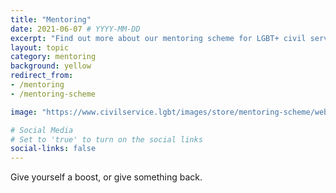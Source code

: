 ```yaml
---
title: "Mentoring"
date: 2021-06-07 # YYYY-MM-DD
excerpt: "Find out more about our mentoring scheme for LGBT+ civil servants."
layout: topic
category: mentoring
background: yellow
redirect_from:
- /mentoring
- /mentoring-scheme

image: "https://www.civilservice.lgbt/images/store/mentoring-scheme/webpage-banner--mentoring-scheme.png"

# Social Media
# Set to 'true' to turn on the social links
social-links: false
---
```


Give yourself a boost, or give something back.
